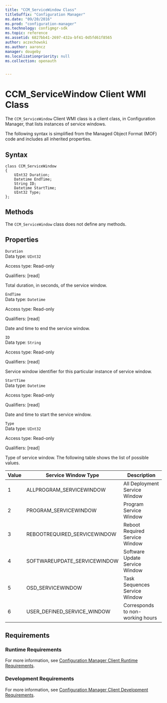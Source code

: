 ```yaml
---
title: "CCM_ServiceWindow Class"
titleSuffix: "Configuration Manager"
ms.date: "09/20/2016"
ms.prod: "configuration-manager"
ms.technology: configmgr-sdk
ms.topic: reference
ms.assetid: 6827bb41-2697-432a-bf41-0d5fd61f8565
author: aczechowski
ms.author: aaroncz
manager: dougeby
ms.localizationpriority: null
ms.collection: openauth


---
```

# CCM_ServiceWindow Client WMI Class
The `CCM_ServiceWindow` Client WMI class is a client class, in Configuration Manager, that lists instances of service windows.  

 The following syntax is simplified from the Managed Object Format (MOF) code and includes all inherited properties.  

## Syntax  

```  
class CCM_ServiceWindow  
{  
    UInt32 Duration;  
    Datetime EndTime;  
    String ID;   
    Datetime StartTime;  
    UInt32 Type;   
};  
```  

## Methods  
 The `CCM_ServiceWindow` class does not define any methods.  

## Properties  
 `Duration`  
 Data type: `UInt32`  

 Access type: Read-only  

 Qualifiers: [read]  

 Total duration, in seconds, of the service window.  

 `EndTime`  
 Data type: `Datetime`  

 Access type: Read-only  

 Qualifiers: [read]  

 Date and time to end the service window.  

 `ID`  
 Data type: `String`  

 Access type: Read-only  

 Qualifiers: [read]  

 Service window identifier for this particular instance of service window.  

 `StartTime`  
 Data type: `Datetime`  

 Access type: Read-only  

 Qualifiers: [read]  

 Date and time to start the service window.  

 `Type`  
 Data type: `UInt32`  

 Access type: Read-only  

 Qualifiers: [read]  

 Type of service window. The following table shows the list of possible values.  

|Value|Service Window Type|Description|  
|-----------|-------------------------|-----------------|  
|1|ALLPROGRAM_SERVICEWINDOW|All Deployment Service Window|  
|2|PROGRAM_SERVICEWINDOW|Program Service Window|  
|3|REBOOTREQUIRED_SERVICEWINDOW|Reboot Required Service Window|  
|4|SOFTWAREUPDATE_SERVICEWINDOW|Software Update Service Window|  
|5|OSD_SERVICEWINDOW|Task Sequences Service Window|  
|6|USER_DEFINED_SERVICE_WINDOW|Corresponds to non-working hours|  

## Requirements  

### Runtime Requirements  
 For more information, see [Configuration Manager Client Runtime Requirements](../../../../../develop/core/reqs/client-runtime-requirements.md).  

### Development Requirements  
 For more information, see [Configuration Manager Client Development Requirements](../../../../../develop/core/reqs/client-development-requirements.md).  
